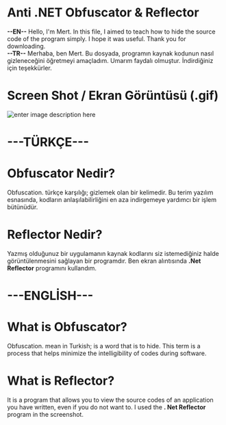 # Anti .NET Obfuscator & Reflector
**--EN--**
Hello, I'm Mert. In this file, I aimed to teach how to hide the source code of the program simply. I hope it was useful. Thank you for downloading. <br>
**--TR--**
Merhaba, ben Mert. Bu dosyada, programın kaynak kodunun nasıl gizleneceğini öğretmeyi amaçladım. Umarım faydalı olmuştur. İndirdiğiniz için teşekkürler.
# Screen Shot / Ekran Görüntüsü (.gif)
![enter image description here](https://mertsenturk.net/screenshot/anti-obfuscator.gif)

# ---TÜRKÇE---
# Obfuscator Nedir?
Obfuscation. türkçe karşılığı; gizlemek olan bir kelimedir. Bu terim yazılım esnasında, kodların anlaşılabilirliğini en aza indirgemeye yardımcı bir işlem bütünüdür.
# Reflector Nedir?
Yazmış olduğunuz bir uygulamanın kaynak kodlarını siz istemediğiniz halde görüntülenmesini sağlayan bir programdır. Ben ekran alıntısında **.Net Reflector** programını kullandım.

# ---ENGLİSH---
# What is Obfuscator?
Obfuscation. mean in Turkish; is a word that is to hide. This term is a process that helps minimize the intelligibility of codes during software.
# What is Reflector?
It is a program that allows you to view the source codes of an application you have written, even if you do not want to. I used the **. Net Reflector**  program in the screenshot.
